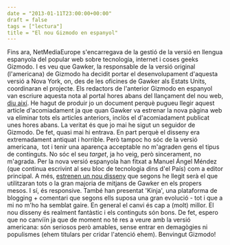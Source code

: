 ```yaml
---
date = "2013-01-11T23:00:00+00:00"
draft = false
tags = ["lectura"]
title = "El nou Gizmodo en espanyol"
---
```

Fins ara, NetMediaEurope s'encarregava de la gestió de la versió en llengua espanyola del popular web sobre tecnologia, internet i coses geeks Gizmodo. I es veu que Gawker, la responsable de la versió original (l'americana) de Gizmodo ha decidit portar el desenvolupament d'aquesta versió a Nova York, on, des de les oficines de Gawker als Estats Units, coordinaran el projecte. Els redactors de l'anterior Gizmodo en espanyol van escriure aquesta nota al portal hores abans del llançament del nou web, [diu així][1]. He hagut de produir jo un document perquè pugueu llegir aquest article d'acomiadament ja que quan Gawker va estrenar la nova pàgina web va eliminar tots els articles anteriors, inclòs el d'acomiadament publicat unes hores abans. La veritat és que jo mai he sigut un seguidor de Gizmodo. De fet, quasi mai hi entrava. En part perquè el disseny era extremadament antiquat i horrible. Però tampoc ho sóc de la versió americana,  tot i tenir una aparença acceptable no m'agraden gens el tipus de continguts. No sóc el seu *target*, ja ho veig, però sincerament, no m'agrada. Per la nova versió espanyola han fitxat a Manuel Ángel Méndez (que continua escrivint al seu bloc de tecnologia dins d'el País) com a editor principal. A més, [estrenen un nou disseny][2] que segons he llegit serà el que utilitzaran tots o la gran majoria de mitjans de Gawker en els propers mesos. I sí, és responsive. També han presentat 'Kinja', una plataforma de blogging + comentari que segons ells suposa una gran evolució - tot i que a mi no m'ho ha semblat gaire. En general el canvi és cap a (molt) millor. El nou disseny és realment fantàstic i els continguts són bons. De fet, espero que no canviïn ja que de moment no té res a veure amb la versió americana: són seriosos però amables, sense entrar en demagògies ni populismes (ehem titulars per cridar l'atenció ehem). Benvingut Gizmodo!

 [1]: http://pastebin.com/zxWxG4Js
 [2]: http://es.gizmodo.com/1388890